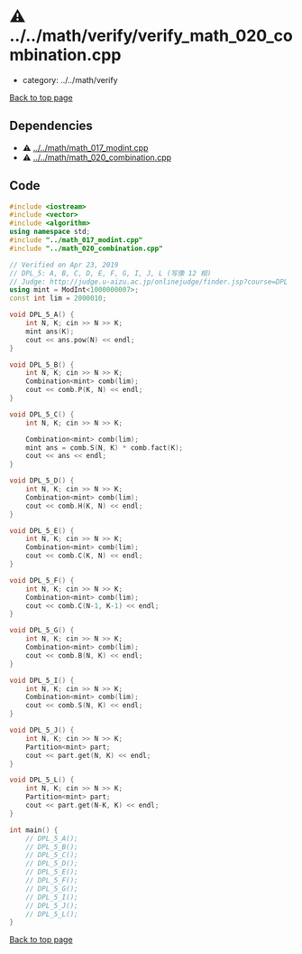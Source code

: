 <!-- mathjax config similar to math.stackexchange -->
<script type="text/javascript" async
  src="https://cdnjs.cloudflare.com/ajax/libs/mathjax/2.7.5/MathJax.js?config=TeX-MML-AM_CHTML">
</script>
<script type="text/x-mathjax-config">
  MathJax.Hub.Config({
    TeX: { equationNumbers: { autoNumber: "AMS" }},
    tex2jax: {
      inlineMath: [ ['$','$'] ],
      processEscapes: true
    },
    "HTML-CSS": { matchFontHeight: false },
    displayAlign: "left",
    displayIndent: "2em"
  });
</script>

<script type="text/javascript" src="https://cdnjs.cloudflare.com/ajax/libs/jquery/3.4.1/jquery.min.js"></script>
<script type="text/javascript" src="../../../assets/js/balloons.js"></script>
<script type="text/javascript" src="../../../assets/js/copy-button.js"></script>
<link rel="stylesheet" href="../../../assets/css/copy-button.css" />


# :warning: ../../math/verify/verify_math_020_combination.cpp
* category: ../../math/verify


[Back to top page](../../../index.html)



## Dependencies
* :warning: [../../math/math_017_modint.cpp](../math_017_modint.cpp.html)
* :warning: [../../math/math_020_combination.cpp](../math_020_combination.cpp.html)


## Code
```cpp
#include <iostream>
#include <vector>
#include <algorithm>
using namespace std;
#include "../math_017_modint.cpp"
#include "../math_020_combination.cpp"

// Verified on Apr 23, 2019
// DPL_5: A, B, C, D, E, F, G, I, J, L (写像 12 相)
// Judge: http://judge.u-aizu.ac.jp/onlinejudge/finder.jsp?course=DPL
using mint = ModInt<1000000007>;
const int lim = 2000010;

void DPL_5_A() {
    int N, K; cin >> N >> K;
    mint ans(K);
    cout << ans.pow(N) << endl;
}

void DPL_5_B() {
    int N, K; cin >> N >> K;
    Combination<mint> comb(lim);
    cout << comb.P(K, N) << endl;
}

void DPL_5_C() {
    int N, K; cin >> N >> K;

    Combination<mint> comb(lim);
    mint ans = comb.S(N, K) * comb.fact(K);
    cout << ans << endl;
}

void DPL_5_D() {
    int N, K; cin >> N >> K;
    Combination<mint> comb(lim);
    cout << comb.H(K, N) << endl;
}

void DPL_5_E() {
    int N, K; cin >> N >> K;
    Combination<mint> comb(lim);
    cout << comb.C(K, N) << endl;
}

void DPL_5_F() {
    int N, K; cin >> N >> K;
    Combination<mint> comb(lim);
    cout << comb.C(N-1, K-1) << endl;
}

void DPL_5_G() {
    int N, K; cin >> N >> K;
    Combination<mint> comb(lim);
    cout << comb.B(N, K) << endl;
}

void DPL_5_I() {
    int N, K; cin >> N >> K;
    Combination<mint> comb(lim);
    cout << comb.S(N, K) << endl;
}

void DPL_5_J() {
    int N, K; cin >> N >> K;
    Partition<mint> part;
    cout << part.get(N, K) << endl;
}

void DPL_5_L() {
    int N, K; cin >> N >> K;
    Partition<mint> part;
    cout << part.get(N-K, K) << endl;
}

int main() {
    // DPL_5_A();
    // DPL_5_B();
    // DPL_5_C();
    // DPL_5_D();
    // DPL_5_E();
    // DPL_5_F();
    // DPL_5_G();
    // DPL_5_I();
    // DPL_5_J();
    // DPL_5_L();
}

```

[Back to top page](../../../index.html)

